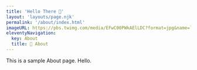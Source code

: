 ```yaml
---
title: 'Hello There 👋'
layout: 'layouts/page.njk'
permalink: '/about/index.html'
imageURL: https://pbs.twimg.com/media/EFwC00PWkAElLDC?format=jpg&name=large
eleventyNavigation:
  key: About
  title: 🐀 About
---
```


This is a sample About page. Hello.